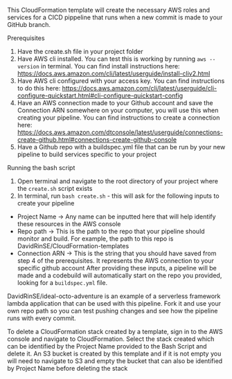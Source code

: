 This CloudFormation template will create the necessary AWS roles and services for a CICD pippeline that runs when a new commit is made to your GitHub branch. 

Prerequisites
1. Have the create.sh file in your project folder
2. Have AWS cli installed. You can test this is working by running `aws --version` in terminal. You can find install instructions here: 
https://docs.aws.amazon.com/cli/latest/userguide/install-cliv2.html
3. Have AWS cli configured with your access key. You can find instructions to do this here:
https://docs.aws.amazon.com/cli/latest/userguide/cli-configure-quickstart.html#cli-configure-quickstart-config
4. Have an AWS connection made to your Github account and save the Connection ARN somewhere on your computer, you will use this when creating your pipeline. You can find instructions to create a connection here:
https://docs.aws.amazon.com/dtconsole/latest/userguide/connections-create-github.html#connections-create-github-console
5. Have a Github repo with a buildspec.yml file that can be run by your new pipeline to build services specific to your project

Running the bash script
1. Open terminal and navigate to the root directory of your project where the `create.sh` script exists
2. In terminal, run `bash create.sh` - this will ask for the following inputs to create your pipeline
 * Project Name -> Any name can be inputted here that will help identify these resources in the AWS console
 * Repo path -> This is the path to the repo that your pipeline should monitor and build. For example, the path to this repo is DavidRinSE/CloudFormation-templates
 * Connection ARN -> This is the string that you should have saved from step 4 of the prerequisites. It represents the AWS connection to your specific github account
After providing these inputs, a pipeline will be made and a codebuild will automatically start on the repo you provided, looking for a `buildspec.yml` file.

DavidRinSE/ideal-octo-adventure is an example of a serverless framework lambda application that can be used with this pipeline. Fork it and use your own repo path so you can test pushing changes and see how the pipeline runs with every commit.

To delete a CloudFormation stack created by a template, sign in to the AWS console and navigate to CloudFormation. Select the stack created which can be identified by the Project Name provided to the Bash Script and delete it. An S3 bucket is created by this template and if it is not empty you will need to navigate to S3 and empty the bucket that can also be identified by Project Name before deleting the stack